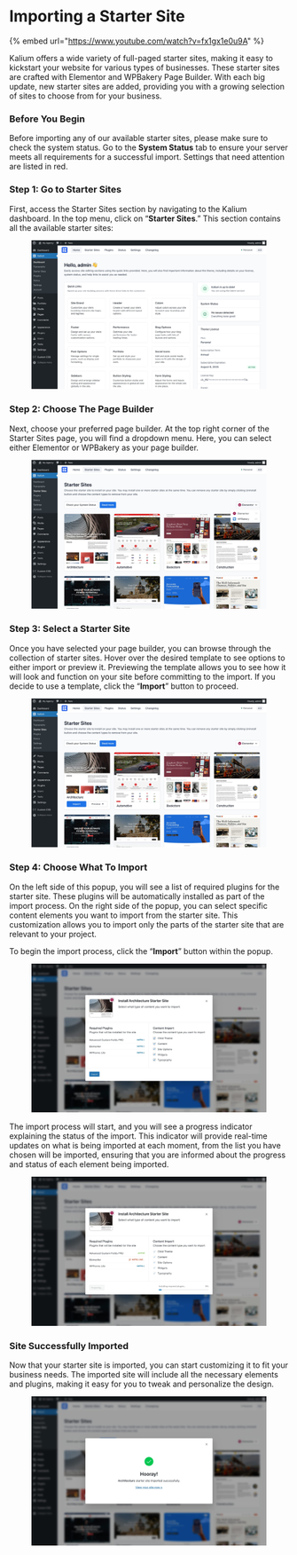 # Importing a Starter Site

{% embed url="https://www.youtube.com/watch?v=fx1gx1e0u9A" %}

Kalium offers a wide variety of full-paged starter sites, making it easy to kickstart your website for various types of businesses. These starter sites are crafted with Elementor and WPBakery Page Builder. With each big update, new starter sites are added, providing you with a growing selection of sites to choose from for your business.

### Before You Begin

Before importing any of our available starter sites, please make sure to check the system status. Go to the **System Status** tab to ensure your server meets all requirements for a successful import. Settings that need attention are listed in red.

### Step 1: Go to Starter Sites

First, access the Starter Sites section by navigating to the Kalium dashboard. In the top menu, click on “**Starter Sites**.” This section contains all the available starter sites:

<figure><img src="../../.gitbook/assets/starter-sites-import.jpg" alt=""><figcaption></figcaption></figure>

### Step 2: Choose The Page Builder

Next, choose your preferred page builder. At the top right corner of the Starter Sites page, you will find a dropdown menu. Here, you can select either Elementor or WPBakery as your page builder.&#x20;

<figure><img src="../../.gitbook/assets/starter-site-import-1.jpg" alt=""><figcaption></figcaption></figure>

### Step 3: Select a Starter Site

Once you have selected your page builder, you can browse through the collection of starter sites. Hover over the desired template to see options to either import or preview it. Previewing the template allows you to see how it will look and function on your site before committing to the import. If you decide to use a template, click the “**Import**” button to proceed.

<figure><img src="../../.gitbook/assets/starter-site-import-2.jpg" alt=""><figcaption></figcaption></figure>

### Step 4: Choose What To Import

On the left side of this popup, you will see a list of required plugins for the starter site. These plugins will be automatically installed as part of the import process. On the right side of the popup, you can select specific content elements you want to import from the starter site. This customization allows you to import only the parts of the starter site that are relevant to your project.&#x20;

To begin the import process, click the “**Import**” button within the popup.&#x20;

<figure><img src="../../.gitbook/assets/starter-site-import-3.jpg" alt=""><figcaption></figcaption></figure>

The import process will start, and you will see a progress indicator explaining the status of the import. This indicator will provide real-time updates on what is being imported at each moment, from the list you have chosen will be imported, ensuring that you are informed about the progress and status of each element being imported.

<figure><img src="../../.gitbook/assets/starter-site-import-6.jpg" alt=""><figcaption></figcaption></figure>

### Site Successfully Imported

Now that your starter site is imported, you can start customizing it to fit your business needs. The imported site will include all the necessary elements and plugins, making it easy for you to tweak and personalize the design.&#x20;

<figure><img src="../../.gitbook/assets/starter-site-import-4.jpg" alt=""><figcaption></figcaption></figure>

